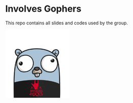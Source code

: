 # Involves Gophers

This repo contains all slides and codes used by the group.

<img src="involves-gopher.png" width="200" />